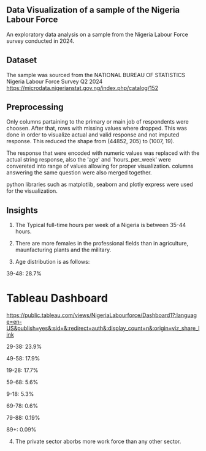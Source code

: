 ## Data Visualization of a sample of the Nigeria Labour Force
An exploratory data analysis on a sample from the Nigeria Labour Force survey conducted in 2024.

## Dataset
The sample was sourced from the NATIONAL BUREAU OF STATISTICS Nigeria Labour Force Survey Q2 2024 https://microdata.nigerianstat.gov.ng/index.php/catalog/152

## Preprocessing
Only columns partaining to the primary or main job of respondents were choosen. After that, rows with missing values where dropped. This was done in order to visualize actual and valid response and not imputed response. This reduced the shape from (44852, 205) to (1007, 19).

The response that were encoded with numeric values was replaced with the actual string response, also the 'age' and 'hours_per_week' were convereted into range of values allowing for proper visualization. columns answering the same question were also merged together.

python libraries such as matplotlib, seaborn and plotly express were used for the visualization.

## Insights
1. The Typical full-time hours per week of a Nigeria is between 35-44 hours.

2. There are more females in the professional fields than in agriculture, maunfacturing plants and the military.

3. Age distribution is as follows:

39-48: 28.7%

# Tableau Dashboard
https://public.tableau.com/views/NigeriaLabourforce/Dashboard1?:language=en-US&publish=yes&:sid=&:redirect=auth&:display_count=n&:origin=viz_share_link

29-38: 23.9%

49-58: 17.9%

19-28: 17.7%

59-68: 5.6%

9-18: 5.3%

69-78: 0.6%

79-88: 0.19%

89+: 0.09%

4. The private sector aborbs more work force than any other sector.
